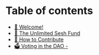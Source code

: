 # Table of contents

* [👋 Welcome!](README.md)
* [🍃 The Unlimited Sesh Fund](the-unlimited-sesh-fund.md)
* [🙏 How to Contribute](how-to-contribute.md)
* [🗳️ Voting in the DAO -](voting-in-the-dao.md)
